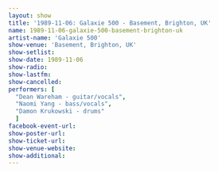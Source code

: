 ```yaml
---
layout: show
title: '1989-11-06: Galaxie 500 - Basement, Brighton, UK'
name: 1989-11-06-galaxie-500-basement-brighton-uk
artist-name: 'Galaxie 500'
show-venue: 'Basement, Brighton, UK'
show-setlist: 
show-date: 1989-11-06
show-radio: 
show-lastfm: 
show-cancelled: 
performers: [
  "Dean Wareham - guitar/vocals",
  "Naomi Yang - bass/vocals",
  "Damon Krukowski - drums"
  ]
facebook-event-url: 
show-poster-url: 
show-ticket-url: 
show-venue-website: 
show-additional: 
---
```


